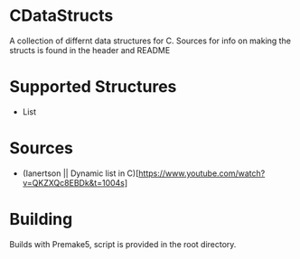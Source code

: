 # CDataStructs
A collection of differnt data structures for C. Sources for info on making the structs is found in the header and README

# Supported Structures
- List

# Sources

- (Ianertson || Dynamic list in C)[https://www.youtube.com/watch?v=QKZXQc8EBDk&t=1004s]

# Building
Builds with Premake5, script is provided in the root directory.